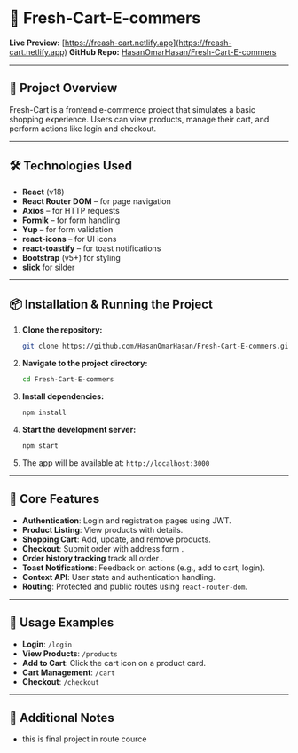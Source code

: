 

# 🛒 Fresh-Cart-E-commers

**Live Preview:** [https://freash-cart.netlify.app](https://freash-cart.netlify.app)
**GitHub Repo:** [HasanOmarHasan/Fresh-Cart-E-commers](https://github.com/HasanOmarHasan/Fresh-Cart-E-commers)

---

## 📖 Project Overview

Fresh-Cart is a frontend e-commerce project that simulates a basic shopping experience. Users can view products, manage their cart, and perform actions like login and checkout.

---

## 🛠️ Technologies Used


* **React** (v18)
* **React Router DOM** – for page navigation
* **Axios** – for HTTP requests
* **Formik** – for form handling
* **Yup** – for form validation
* **react-icons** – for UI icons
* **react-toastify** – for toast notifications
* **Bootstrap** (v5+) for styling
* **slick** for silder


---

## 📦 Installation & Running the Project

1. **Clone the repository:**

   ```bash
   git clone https://github.com/HasanOmarHasan/Fresh-Cart-E-commers.git
   ```

2. **Navigate to the project directory:**

   ```bash
   cd Fresh-Cart-E-commers
   ```

3. **Install dependencies:**

   ```bash
   npm install
   ```

4. **Start the development server:**

   ```bash
   npm start
   ```

5. The app will be available at: `http://localhost:3000`

---


## 🔑 Core Features 

* **Authentication**: Login and registration pages using JWT.
* **Product Listing**: View products with details.
* **Shopping Cart**: Add, update, and remove products.
* **Checkout**: Submit order with address form .
* **Order history tracking** track all order .
* **Toast Notifications**: Feedback on actions (e.g., add to cart, login).
* **Context API**: User state and authentication handling.
* **Routing**: Protected and public routes using `react-router-dom`.

---

## 🧪 Usage Examples

* **Login**: `/login`
* **View Products**: `/products`
* **Add to Cart**: Click the cart icon on a product card.
* **Cart Management**: `/cart`
* **Checkout**: `/checkout`

---

## 📝 Additional Notes

* this is final project in route cource 




